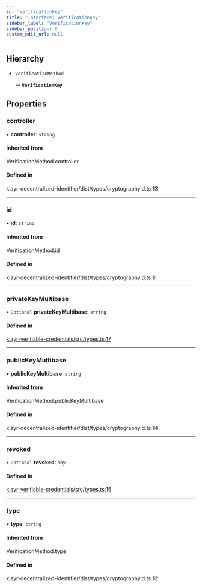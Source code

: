 ```yaml
---
id: "VerificationKey"
title: "Interface: VerificationKey"
sidebar_label: "VerificationKey"
sidebar_position: 0
custom_edit_url: null
---
```


## Hierarchy

- `VerificationMethod`

  ↳ **`VerificationKey`**

## Properties

### controller

• **controller**: `string`

#### Inherited from

VerificationMethod.controller

#### Defined in

klayr-decentralized-identifier/dist/types/cryptography.d.ts:13

___

### id

• **id**: `string`

#### Inherited from

VerificationMethod.id

#### Defined in

klayr-decentralized-identifier/dist/types/cryptography.d.ts:11

___

### privateKeyMultibase

• `Optional` **privateKeyMultibase**: `string`

#### Defined in

[klayr-verifiable-credentials/src/types.ts:17](https://github.com/aldhosutra/klayr-did/blob/4de9da3/packages/klayr-verifiable-credentials/src/types.ts#L17)

___

### publicKeyMultibase

• **publicKeyMultibase**: `string`

#### Inherited from

VerificationMethod.publicKeyMultibase

#### Defined in

klayr-decentralized-identifier/dist/types/cryptography.d.ts:14

___

### revoked

• `Optional` **revoked**: `any`

#### Defined in

[klayr-verifiable-credentials/src/types.ts:16](https://github.com/aldhosutra/klayr-did/blob/4de9da3/packages/klayr-verifiable-credentials/src/types.ts#L16)

___

### type

• **type**: `string`

#### Inherited from

VerificationMethod.type

#### Defined in

klayr-decentralized-identifier/dist/types/cryptography.d.ts:12
